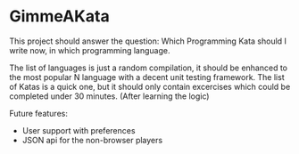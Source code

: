 GimmeAKata
==========

This project should answer the question: Which Programming Kata should I write now, in which programming language.

The list of languages is just a random compilation, it should be enhanced to the most popular N language with a decent unit testing framework.
The list of Katas is a quick one, but it should only contain excercises which could be completed under 30 minutes. (After learning the logic)

Future features:
 * User support with preferences
 * JSON api for the non-browser players